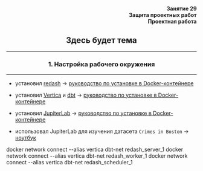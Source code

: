 <div align="right"><h4>Занятие 29</br>Защита проектных работ</br>
Проектная работа</h4></div>

<div align="center"><h2>Здесь будет тема</h2></div>

***
<h3><div align="center">1. Настройка рабочего окружения</div></h3>

***

- установил [redash](https://redash.io/) -> [руководство по установке в Docker-контейнере](https://redash.io/help/open-source/dev-guide/docker)
- установил [Vertica](https://www.vertica.com/try/) и [dbt](https://www.getdbt.com/) -> [руководство по установке в Docker-контейнере](https://github.com/radchenkoam/vertica-dbt-docker)
- установил [JupiterLab](https://jupyter.org/) -> [руководство по установке в Docker-контейнере](https://jupyterlab.readthedocs.io/en/latest/getting_started/installation.html#docker)




- использовал JupiterLab для изучения датасета `Crimes in Boston` -> [ноутбук](https://github.com/radchenkoam/OTUS-de-2020-11/blob/dev/datascience-notebook/workspace/boston.ipynb)



docker network connect --alias vertica dbt-net redash_server_1
docker network connect --alias vertica dbt-net redash_worker_1
docker network connect --alias vertica dbt-net redash_scheduler_1
